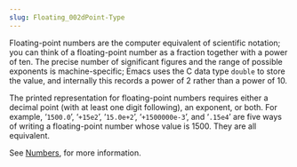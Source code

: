 ```yaml
---
slug: Floating_002dPoint-Type
---
```


Floating-point numbers are the computer equivalent of scientific notation; you can think of a floating-point number as a fraction together with a power of ten. The precise number of significant figures and the range of possible exponents is machine-specific; Emacs uses the C data type `double` to store the value, and internally this records a power of 2 rather than a power of 10.

The printed representation for floating-point numbers requires either a decimal point (with at least one digit following), an exponent, or both. For example, ‘`1500.0`’, ‘`+15e2`’, ‘`15.0e+2`’, ‘`+1500000e-3`’, and ‘`.15e4`’ are five ways of writing a floating-point number whose value is 1500. They are all equivalent.

See [Numbers](/docs/elisp/Numbers), for more information.
